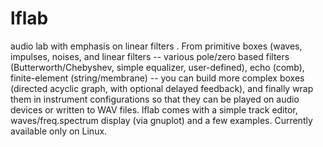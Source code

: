 # lflab
audio lab with emphasis on linear filters
.
From primitive boxes (waves, impulses, noises, and linear filters --
various pole/zero based filters (Butterworth/Chebyshev, simple equalizer,
user-defined), echo (comb), finite-element (string/membrane) --
you can build more complex boxes (directed acyclic graph, with optional delayed
feedback), and finally wrap them in instrument configurations so that they can
be played on audio devices or written to WAV files. lflab comes with a simple
track editor, waves/freq.spectrum display (via gnuplot) and a few examples.
Currently available only on Linux.
